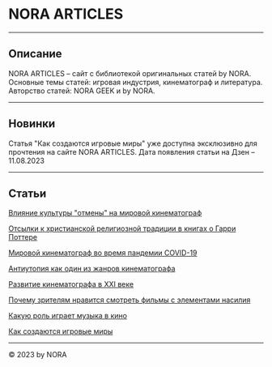 # NORA ARTICLES

******

## Описание

NORA ARTICLES – сайт с библиотекой оригинальных статей by NORA. Основные темы статей: игровая индустрия, кинематограф и литература. Авторство статей: NORA GEEK и by NORA.  

******

## Новинки

Статья "Как создаются игровые миры" уже доступна эксклюзивно для прочтения на сайте NORA ARTICLES. Дата появления статьи на Дзен – 11.08.2023

******

## Статьи

[Влияние культуры "отмены" на мировой кинематограф](articles_1.html)  

[Отсылки к христианской религиозной традиции в книгах о Гарри Поттере](articles_2.html)  

[Мировой кинематограф во время пандемии COVID-19](articles_3.html)  

[Антиутопия как один из жанров кинематографа](articles_4.html)  

[Развитие кинематографа в XXI веке](articles_5.html)  

[Почему зрителям нравится смотреть фильмы с элементами насилия](articles_6.html)  

[Какую роль играет музыка в кино](articles_7.html)  

[Как создаются игровые миры](articles_8.html)  

******
© 2023 by NORA